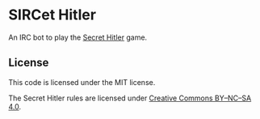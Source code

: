 # SIRCet Hitler

An IRC bot to play the [Secret Hitler](https://www.secrethitler.com/) game.

## License

This code is licensed under the MIT license.

The Secret Hitler rules are licensed under [Creative Commons BY–NC–SA 4.0](https://creativecommons.org/licenses/by-nc-sa/4.0/).
